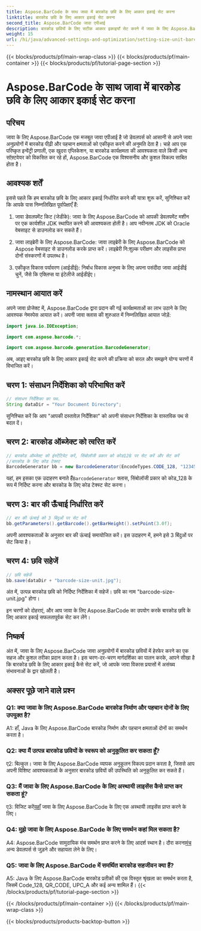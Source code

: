 ```yaml
---
title: Aspose.BarCode के साथ जावा में बारकोड छवि के लिए आकार इकाई सेट करना
linktitle: बारकोड छवि के लिए आकार इकाई सेट करना
second_title: Aspose.BarCode जावा एपीआई
description: बारकोड छवियों के लिए सटीक आकार इकाइयाँ सेट करने में जावा के लिए Aspose.BarCode की शक्ति की खोज करें। सहज एकीकरण, मजबूत प्रदर्शन और अंतहीन अनुकूलन संभावनाएं।
weight: 15
url: /hi/java/advanced-settings-and-optimization/setting-size-unit-barcode-image/
---
```


{{< blocks/products/pf/main-wrap-class >}}
{{< blocks/products/pf/main-container >}}
{{< blocks/products/pf/tutorial-page-section >}}

# Aspose.BarCode के साथ जावा में बारकोड छवि के लिए आकार इकाई सेट करना

## परिचय

जावा के लिए Aspose.BarCode एक मजबूत जावा एपीआई है जो डेवलपर्स को आसानी से अपने जावा अनुप्रयोगों में बारकोड पीढ़ी और पहचान क्षमताओं को एकीकृत करने की अनुमति देता है। चाहे आप एक परिष्कृत इन्वेंट्री प्रणाली, एक खुदरा एप्लिकेशन, या बारकोड कार्यक्षमता की आवश्यकता वाले किसी अन्य सॉफ़्टवेयर को विकसित कर रहे हों, Aspose.BarCode एक विश्वसनीय और कुशल विकल्प साबित होता है।

## आवश्यक शर्तें

इससे पहले कि हम बारकोड छवि के लिए आकार इकाई निर्धारित करने की यात्रा शुरू करें, सुनिश्चित करें कि आपके पास निम्नलिखित पूर्वापेक्षाएँ हैं:

1. जावा डेवलपमेंट किट (जेडीके): जावा के लिए Aspose.BarCode को आपकी डेवलपमेंट मशीन पर एक कार्यशील JDK स्थापित करने की आवश्यकता होती है। आप नवीनतम JDK को Oracle वेबसाइट से डाउनलोड कर सकते हैं।

2. जावा लाइब्रेरी के लिए Aspose.BarCode: जावा लाइब्रेरी के लिए Aspose.BarCode को Aspose वेबसाइट से डाउनलोड करके प्राप्त करें। लाइब्रेरी नि:शुल्क परीक्षण और लाइसेंस प्राप्त दोनों संस्करणों में उपलब्ध है।

3. एकीकृत विकास पर्यावरण (आईडीई): निर्बाध विकास अनुभव के लिए अपना पसंदीदा जावा आईडीई चुनें, जैसे कि एक्लिप्स या इंटेलीजे आईडीईए।

## नामस्थान आयात करें

अपने जावा प्रोजेक्ट में, Aspose.BarCode द्वारा प्रदान की गई कार्यक्षमताओं का लाभ उठाने के लिए आवश्यक नेमस्पेस आयात करें। अपनी जावा क्लास की शुरुआत में निम्नलिखित आयात जोड़ें:

```java
import java.io.IOException;

import com.aspose.barcode.*;

import com.aspose.barcode.generation.BarcodeGenerator;
```


अब, आइए बारकोड छवि के लिए आकार इकाई सेट करने की प्रक्रिया को सरल और समझने योग्य चरणों में विभाजित करें।

## चरण 1: संसाधन निर्देशिका को परिभाषित करें

```java
// संसाधन निर्देशिका का पथ.
String dataDir = "Your Document Directory";
```

सुनिश्चित करें कि आप "आपकी दस्तावेज़ निर्देशिका" को अपनी संसाधन निर्देशिका के वास्तविक पथ से बदल दें।

## चरण 2: बारकोड ऑब्जेक्ट को त्वरित करें

```java
// बारकोड ऑब्जेक्ट को इंस्टेंटियेट करें, सिंबोलॉजी प्रकार को कोड128 पर सेट करें और सेट करें
//बारकोड के लिए कोड टेक्स्ट
BarcodeGenerator bb = new BarcodeGenerator(EncodeTypes.CODE_128, "1234567");
```

 यहां, हम इसका एक उदाहरण बनाते हैं`BarcodeGenerator` क्लास, सिंबोलॉजी प्रकार को कोड_128 के रूप में निर्दिष्ट करना और बारकोड के लिए कोड टेक्स्ट सेट करना।

## चरण 3: बार की ऊँचाई निर्धारित करें

```java
// बार की ऊंचाई को 3 बिंदुओं पर सेट करें
bb.getParameters().getBarcode().getBarHeight().setPoint(3.0f);
```

अपनी आवश्यकताओं के अनुसार बार की ऊंचाई समायोजित करें। इस उदाहरण में, हमने इसे 3 बिंदुओं पर सेट किया है।

## चरण 4: छवि सहेजें

```java
// छवि सहेजें
bb.save(dataDir + "barcode-size-unit.jpg");
```

अंत में, उत्पन्न बारकोड छवि को निर्दिष्ट निर्देशिका में सहेजें। छवि का नाम "barcode-size-unit.jpg" होगा।

इन चरणों को दोहराएं, और आप जावा के लिए Aspose.BarCode का उपयोग करके बारकोड छवि के लिए आकार इकाई सफलतापूर्वक सेट कर लेंगे।

## निष्कर्ष

अंत में, जावा के लिए Aspose.BarCode जावा अनुप्रयोगों में बारकोड छवियों में हेरफेर करने का एक सहज और कुशल तरीका प्रदान करता है। इस चरण-दर-चरण मार्गदर्शिका का पालन करके, आपने सीखा है कि बारकोड छवि के लिए आकार इकाई कैसे सेट करें, जो आपके जावा विकास प्रयासों में असंख्य संभावनाओं के द्वार खोलती है।

## अक्सर पूछे जाने वाले प्रश्न

### Q1: क्या जावा के लिए Aspose.BarCode बारकोड निर्माण और पहचान दोनों के लिए उपयुक्त है?

A1: हाँ, Java के लिए Aspose.BarCode बारकोड निर्माण और पहचान क्षमताओं दोनों का समर्थन करता है।

### Q2: क्या मैं उत्पन्न बारकोड छवियों के स्वरूप को अनुकूलित कर सकता हूँ?

ए2: बिल्कुल। जावा के लिए Aspose.BarCode व्यापक अनुकूलन विकल्प प्रदान करता है, जिससे आप अपनी विशिष्ट आवश्यकताओं के अनुसार बारकोड छवियों की उपस्थिति को अनुकूलित कर सकते हैं।

### Q3: मैं जावा के लिए Aspose.BarCode के लिए अस्थायी लाइसेंस कैसे प्राप्त कर सकता हूं?

 ए3: विजिट करें[यहाँ](https://purchase.aspose.com/temporary-license/) जावा के लिए Aspose.BarCode के लिए एक अस्थायी लाइसेंस प्राप्त करने के लिए।

### Q4: मुझे जावा के लिए Aspose.BarCode के लिए समर्थन कहां मिल सकता है?

 A4: Aspose.BarCode सामुदायिक मंच समर्थन प्राप्त करने के लिए आदर्श स्थान है। दौरा करना[मंच](https://forum.aspose.com/c/barcode/13) अन्य डेवलपर्स से जुड़ने और सहायता लेने के लिए।

### Q5: जावा के लिए Aspose.BarCode में समर्थित बारकोड सहजीवन क्या हैं?

A5: Java के लिए Aspose.BarCode बारकोड प्रतीकों की एक विस्तृत श्रृंखला का समर्थन करता है, जिसमें Code_128, QR_CODE, UPC_A और कई अन्य शामिल हैं।
{{< /blocks/products/pf/tutorial-page-section >}}

{{< /blocks/products/pf/main-container >}}
{{< /blocks/products/pf/main-wrap-class >}}

{{< blocks/products/products-backtop-button >}}
